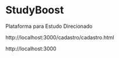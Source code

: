 # StudyBoost
Plataforma para Estudo Direcionado

http://localhost:3000/cadastro/cadastro.html

http://localhost:3000